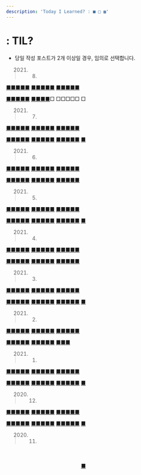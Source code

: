 ```yaml
---
description: 'Today I Learned? : ■ □ ▩'
---
```


# : TIL?

*  당일 작성 포스트가 2개 이상일 경우, 임의로 선택합니다.

> 2021. 08.

[■](til_python_and_math/do_it_django+bootstrap/10.md)[■](til_ml/boostcamp-2st/u-stage-1/python/python-1-1.md)[■](til_ml/boostcamp-2st/u-stage-1/python/python-3-1.md)[■](til_ml/boostcamp-2st/u-stage-1/python/python-4-2.md)[■](til_ml/boostcamp-2st/u-stage-1/ai-math/ai-math-2.md) [■](til_ml/boostcamp-2st/u-stage-1/python/python-7-1-pandas-i.md)[■](til_ml/boostcamp-2st/u-stage-1/assignment/5-morsecode.md)[■](til_ml/boostcamp-2st/u-stage-1/assignment/untitled-1.md)[■](til_ml/boostcamp-2st/u-stage-2/dl-basic/01-historical-review.md)[■](til_ml/boostcamp-2st/u-stage-2/dl-basic/03-optimization.md) [■](til_ml/boostcamp-2st/u-stage-2/dl-basic/04-convolution.md)[■](til_ml/boostcamp-2st/u-stage-2/dl-basic/07-sequential-models-rnn.md)[■](til_ml/boostcamp-2st/u-stage-2/dl-basic/10-generative-models-2.md)[■](til_ml/boostcamp-2st/s-data-viz/2-2-line-plot.md)[■](til_ml/boostcamp-2st/s-data-viz/untitled-1.md)

[■](til_ml/boostcamp-2st/s-data-viz/3-1-text.md)[■](til_ml/boostcamp-2st/u-stage-3/pytorch/01-introduction-to-pytorch.md)[■](til_ml/boostcamp-2st/u-stage-3/pytorch/04-autograd-and-optimizer.md)[■](til_ml/boostcamp-2st/u-stage-3/pytorch/06.md)[■](til_ml/boostcamp-2st/s-data-viz/3-1-text.md) [■](til_ml/boostcamp-2st/s-data-viz/3-3-facet.md)[■](til_ml/boostcamp-2st/s-data-viz/3-4-more-tips.md)[■](til_ml/boostcamp-2st/u-stage-4/untitled.md)[■](til_ml/boostcamp-2st/u-stage-4/3-dataset.md)□ □□□□□ □

> 2021. 07.

[■](til_python_and_math/algorithm/programmers/level3/12914.md)[■](til_python_and_math/algorithm/programmers/level3/12946.md)[■](til_python_and_math/algorithm/programmers/level3/12907.md)[■](til_python_and_math/algorithm/programmers/level3/72413.md)[■](til_python_and_math/algorithm/programmers/level3/12938.md) [■](til_python_and_math/do_it_django+bootstrap/2.md)[■](til_python_and_math/algorithm/programmers/level3/12952.md)[■](til_python_and_math/algorithm/programmers/level3/81303.md)[■](til_python_and_math/algorithm/programmers/level1/81301.md)[■](til_python_and_math/algorithm/programmers/level2/81302.md) [■](til_python_and_math/algorithm/programmers/level3/42884.md)[■](til_python_and_math/do_it_django+bootstrap/3.md)[■](til_python_and_math/algorithm/programmers/level3/17678.md)[■](til_python_and_math/algorithm/programmers/level3/42892.md)[■](til_python_and_math/algorithm/programmers/level3/72414.md)

[■](til_python_and_math/algorithm/programmers/level3/77886.md)[■](til_python_and_math/algorithm/programmers/level1/64061.md)[■](til_python_and_math/algorithm/programmers/level3/12987.md)[■](til_python_and_math/algorithm/programmers/level2/17683.md)[■](til_python_and_math/algorithm/programmers/level2/12936.md) [■](til_python_and_math/algorithm/programmers/level2/17684.md)[■](til_python_and_math/algorithm/programmers/level3/12979.md)[■](til_python_and_math/algorithm/programmers/level2/72412.md)[■](til_python_and_math/do_it_django+bootstrap/5.md)[■](til_python_and_math/do_it_django+bootstrap/6.md) [■](til_python_and_math/do_it_django+bootstrap/6.md)[■](til_python_and_math/algorithm/programmers/level3/60062.md)[■](til_ml/cnn-fundamental/5.md)[■](til_python_and_math/do_it_django+bootstrap/8.md)[■](til_python_and_math/do_it_django+bootstrap/8.md) [■](til_python_and_math/do_it_django+bootstrap/9.md)

> 2021. 06.

[■](https://sangmandu.gitbook.io/til/2021/jun/1)[■](https://sangmandu.gitbook.io/til/2021/jun/2)[■](https://sangmandu.gitbook.io/til/2021/jun/3)[■](https://sangmandu.gitbook.io/til/2021/jun/4)[■](https://sangmandu.gitbook.io/til/2021/jun/5) [■](https://sangmandu.gitbook.io/til/2021/jun/6)[■](https://sangmandu.gitbook.io/til/2021/jun/7)[■](https://sangmandu.gitbook.io/til/2021/jun/8)[■](https://sangmandu.gitbook.io/til/2021/jun/9)[■](https://sangmandu.gitbook.io/til/2021/jun/10) [■](https://sangmandu.gitbook.io/til/2021/jun/11)[■](https://sangmandu.gitbook.io/til/2021/jun/12)[■](https://sangmandu.gitbook.io/til/2021/jun/13)[■](https://sangmandu.gitbook.io/til/2021/jun/14)[■](https://sangmandu.gitbook.io/til/2021/jun/15)

[■](https://sangmandu.gitbook.io/til/2021/jun/16)[■](https://sangmandu.gitbook.io/til/2021/jun/17)[■](https://sangmandu.gitbook.io/til/2021/jun/18)[■](https://sangmandu.gitbook.io/til/2021/jun/19)[■](https://sangmandu.gitbook.io/til/2021/jun/20) [■](https://sangmandu.gitbook.io/til/2021/jun/21)[■](https://sangmandu.gitbook.io/til/2021/jun/22)[■](https://sangmandu.gitbook.io/til/2021/jun/23)[■](https://sangmandu.gitbook.io/til/2021/jun/24)[■](https://sangmandu.gitbook.io/til/2021/jun/25) [■](https://sangmandu.gitbook.io/til/2021/jun/26)[■](https://sangmandu.gitbook.io/til/2021/jun/27)[■](https://sangmandu.gitbook.io/til/2021/jun/28)[■](https://sangmandu.gitbook.io/til/2021/jun/29)[■](https://sangmandu.gitbook.io/til/2021/jun/30)

> 2021. 05.

[■](https://sangmandu.gitbook.io/til/2021/may/1)[■](https://sangmandu.gitbook.io/til/2021/may/2)[■](https://sangmandu.gitbook.io/til/2021/may/3)[■](https://sangmandu.gitbook.io/til/2021/may/4)[■](https://sangmandu.gitbook.io/til/2021/may/5) [■](https://sangmandu.gitbook.io/til/2021/may/6)[■](https://sangmandu.gitbook.io/til/2021/may/7)[■](https://sangmandu.gitbook.io/til/2021/may/8)[■](https://sangmandu.gitbook.io/til/2021/may/9)[■](https://sangmandu.gitbook.io/til/2021/may/10) [■](https://sangmandu.gitbook.io/til/2021/may/11)[■](https://sangmandu.gitbook.io/til/2021/may/12)[■](https://sangmandu.gitbook.io/til/2021/may/13)[■](https://sangmandu.gitbook.io/til/2021/may/14)[■](https://sangmandu.gitbook.io/til/2021/may/15)

[■](https://sangmandu.gitbook.io/til/2021/may/16)[■](https://sangmandu.gitbook.io/til/2021/may/17)[■](https://sangmandu.gitbook.io/til/2021/may/18)[■](https://sangmandu.gitbook.io/til/2021/may/19)[■](https://sangmandu.gitbook.io/til/2021/may/20) [■](https://sangmandu.gitbook.io/til/2021/may/21)[■](https://sangmandu.gitbook.io/til/2021/may/22)[■](https://sangmandu.gitbook.io/til/2021/may/23)[■](https://sangmandu.gitbook.io/til/2021/may/24)[■](https://sangmandu.gitbook.io/til/2021/may/25) [■](https://sangmandu.gitbook.io/til/2021/may/26)[■](https://sangmandu.gitbook.io/til/2021/may/27)[■](https://sangmandu.gitbook.io/til/2021/may/28)[■](https://sangmandu.gitbook.io/til/2021/may/29)[■](https://sangmandu.gitbook.io/til/2021/may/30) [■](https://sangmandu.gitbook.io/til/2021/may/31)

> 2021. 04.

[■](https://sangmandu.gitbook.io/til/2021/apr/1)[■](https://sangmandu.gitbook.io/til/2021/apr/2)[■](https://sangmandu.gitbook.io/til/2021/apr/3)[■](https://sangmandu.gitbook.io/til/2021/apr/4)[■](https://sangmandu.gitbook.io/til/2021/apr/5) [■](https://sangmandu.gitbook.io/til/2021/apr/6)[■](https://sangmandu.gitbook.io/til/2021/apr/7)[■](https://sangmandu.gitbook.io/til/2021/apr/8)[■](https://sangmandu.gitbook.io/til/2021/apr/9)[■](https://sangmandu.gitbook.io/til/2021/apr/10) [■](https://sangmandu.gitbook.io/til/2021/apr/11)[■](https://sangmandu.gitbook.io/til/2021/apr/12)[■](https://sangmandu.gitbook.io/til/2021/apr/13)[■](https://sangmandu.gitbook.io/til/2021/apr/14)[■](https://sangmandu.gitbook.io/til/2021/apr/15)

[■](https://sangmandu.gitbook.io/til/2021/apr/16)[■](https://sangmandu.gitbook.io/til/2021/apr/17)[■](https://sangmandu.gitbook.io/til/2021/apr/18)[■](https://sangmandu.gitbook.io/til/2021/apr/19)[■](https://sangmandu.gitbook.io/til/2021/apr/20) [■](https://sangmandu.gitbook.io/til/2021/apr/21)[■](https://sangmandu.gitbook.io/til/2021/apr/22)[■](https://sangmandu.gitbook.io/til/2021/apr/23)[■](https://sangmandu.gitbook.io/til/2021/apr/24)[■](https://sangmandu.gitbook.io/til/2021/apr/25) [■](https://sangmandu.gitbook.io/til/2021/apr/26)[■](https://sangmandu.gitbook.io/til/2021/apr/27)[■](https://sangmandu.gitbook.io/til/2021/apr/28)[■](https://sangmandu.gitbook.io/til/2021/apr/29)[■](https://sangmandu.gitbook.io/til/2021/apr/30)

> 2021. 03.

[■](https://sangmandu.gitbook.io/til/2021/mar/1)[■](https://sangmandu.gitbook.io/til/2021/mar/2)[■](https://sangmandu.gitbook.io/til/2021/mar/3)[■](https://sangmandu.gitbook.io/til/2021/mar/4)[■](https://sangmandu.gitbook.io/til/2021/mar/5) [■](https://sangmandu.gitbook.io/til/2021/mar/6)[■](https://sangmandu.gitbook.io/til/2021/mar/7)[■](https://sangmandu.gitbook.io/til/2021/mar/8)[■](https://sangmandu.gitbook.io/til/2021/mar/9)[■](https://sangmandu.gitbook.io/til/2021/mar/10) [■](https://sangmandu.gitbook.io/til/2021/mar/11)[■](https://sangmandu.gitbook.io/til/2021/mar/12)[■](https://sangmandu.gitbook.io/til/2021/mar/13)[■](https://sangmandu.gitbook.io/til/2021/mar/14)[■](https://sangmandu.gitbook.io/til/2021/mar/15)

[■](https://sangmandu.gitbook.io/til/2021/mar/16)[■](https://sangmandu.gitbook.io/til/2021/mar/17)[■](https://sangmandu.gitbook.io/til/2021/mar/18)[■](https://sangmandu.gitbook.io/til/2021/mar/19)[■](https://sangmandu.gitbook.io/til/2021/mar/20) [■](https://sangmandu.gitbook.io/til/2021/mar/21)[■](https://sangmandu.gitbook.io/til/2021/mar/22)[■](https://sangmandu.gitbook.io/til/2021/mar/23)[■](https://sangmandu.gitbook.io/til/2021/mar/24)[■](https://sangmandu.gitbook.io/til/2021/mar/25) [■](https://sangmandu.gitbook.io/til/2021/mar/26)[■](https://sangmandu.gitbook.io/til/2021/mar/27)[■](https://sangmandu.gitbook.io/til/2021/mar/28)[■](https://sangmandu.gitbook.io/til/2021/mar/29)[■](https://sangmandu.gitbook.io/til/2021/mar/30) [■](https://sangmandu.gitbook.io/til/2021/mar/31)

> 2021. 02.

[■](https://sangmandu.gitbook.io/til/2021/feb/1)[■](https://sangmandu.gitbook.io/til/2021/feb/2)[■](https://sangmandu.gitbook.io/til/2021/feb/3)[■](https://sangmandu.gitbook.io/til/2021/feb/4)[■](https://sangmandu.gitbook.io/til/2021/feb/5) [■](https://sangmandu.gitbook.io/til/2021/feb/6)[■](https://sangmandu.gitbook.io/til/2021/feb/7)[■](https://sangmandu.gitbook.io/til/2021/feb/8)[■](https://sangmandu.gitbook.io/til/2021/feb/9)[■](https://sangmandu.gitbook.io/til/2021/feb/10) [■](https://sangmandu.gitbook.io/til/2021/feb/11)[■](https://sangmandu.gitbook.io/til/2021/feb/12)[■](https://sangmandu.gitbook.io/til/2021/feb/13)[■](https://sangmandu.gitbook.io/til/2021/feb/14)[■](https://sangmandu.gitbook.io/til/2021/feb/15)

[■](https://sangmandu.gitbook.io/til/2021/feb/16)[■](https://sangmandu.gitbook.io/til/2021/feb/17)[■](https://sangmandu.gitbook.io/til/2021/feb/18)[■](https://sangmandu.gitbook.io/til/2021/feb/19)[■](https://sangmandu.gitbook.io/til/2021/feb/20) [■](https://sangmandu.gitbook.io/til/2021/feb/21)[■](https://sangmandu.gitbook.io/til/2021/feb/22)[■](https://sangmandu.gitbook.io/til/2021/feb/23)[■](https://sangmandu.gitbook.io/til/2021/feb/24)[■](https://sangmandu.gitbook.io/til/2021/feb/25) [■](https://sangmandu.gitbook.io/til/2021/feb/26)[■](https://sangmandu.gitbook.io/til/2021/feb/27)[■](https://sangmandu.gitbook.io/til/2021/feb/28)

> 2021. 01.

[■](https://sangmandu.gitbook.io/til/2021/jan/1)[■](https://sangmandu.gitbook.io/til/2021/jan/2)[■](https://sangmandu.gitbook.io/til/2021/jan/3)[■](https://sangmandu.gitbook.io/til/2021/jan/4)[■](https://sangmandu.gitbook.io/til/2021/jan/5) [■](https://sangmandu.gitbook.io/til/2021/jan/6)[■](https://sangmandu.gitbook.io/til/2021/jan/7)[■](https://sangmandu.gitbook.io/til/2021/jan/8)[■](https://sangmandu.gitbook.io/til/2021/jan/9)[■](https://sangmandu.gitbook.io/til/2021/jan/10) [■](https://sangmandu.gitbook.io/til/2021/jan/11)[■](https://sangmandu.gitbook.io/til/2021/jan/12)[■](https://sangmandu.gitbook.io/til/2021/jan/13)[■](https://sangmandu.gitbook.io/til/2021/jan/14)[■](https://sangmandu.gitbook.io/til/2021/jan/15)

[■](https://sangmandu.gitbook.io/til/2021/jan/16)[■](https://sangmandu.gitbook.io/til/2021/jan/17)[■](https://sangmandu.gitbook.io/til/2021/jan/18)[■](https://sangmandu.gitbook.io/til/2021/jan/19)[■](https://sangmandu.gitbook.io/til/2021/jan/20) [■](https://sangmandu.gitbook.io/til/2021/jan/21)[■](https://sangmandu.gitbook.io/til/2021/jan/22)[■](https://sangmandu.gitbook.io/til/2021/jan/23)[■](https://sangmandu.gitbook.io/til/2021/jan/24)[■](https://sangmandu.gitbook.io/til/2021/jan/25) [■](https://sangmandu.gitbook.io/til/2021/jan/26)[■](https://sangmandu.gitbook.io/til/2021/jan/27)[■](https://sangmandu.gitbook.io/til/2021/jan/28)[■](https://sangmandu.gitbook.io/til/2021/jan/29)[■](https://sangmandu.gitbook.io/til/2021/jan/30) [■](https://sangmandu.gitbook.io/til/2021/jan/31)

> 2020. 12.

[■](https://sangmandu.gitbook.io/til/2020/dec/1)[■](https://sangmandu.gitbook.io/til/2020/dec/2)[■](https://sangmandu.gitbook.io/til/2020/dec/3)[■](https://sangmandu.gitbook.io/til/2020/dec/4)[■](https://sangmandu.gitbook.io/til/2020/dec/5) [■](https://sangmandu.gitbook.io/til/2020/dec/6)[■](https://sangmandu.gitbook.io/til/2020/dec/7)[■](https://sangmandu.gitbook.io/til/2020/dec/8)[■](https://sangmandu.gitbook.io/til/2020/dec/9)[■](https://sangmandu.gitbook.io/til/2020/dec/10) [■](https://sangmandu.gitbook.io/til/2020/dec/11)[■](https://sangmandu.gitbook.io/til/2020/dec/12)[■](https://sangmandu.gitbook.io/til/2020/dec/13)[■](https://sangmandu.gitbook.io/til/2020/dec/14)[■](https://sangmandu.gitbook.io/til/2020/dec/15)

[■](https://sangmandu.gitbook.io/til/2020/dec/16)[■](https://sangmandu.gitbook.io/til/2020/dec/17)[■](https://sangmandu.gitbook.io/til/2020/dec/18)[■](https://sangmandu.gitbook.io/til/2020/dec/19)[■](https://sangmandu.gitbook.io/til/2020/dec/20) [■](https://sangmandu.gitbook.io/til/2020/dec/21)[■](https://sangmandu.gitbook.io/til/2020/dec/22)[■](https://sangmandu.gitbook.io/til/2020/dec/23)[■](https://sangmandu.gitbook.io/til/2020/dec/24)[■](https://sangmandu.gitbook.io/til/2020/dec/25) [■](https://sangmandu.gitbook.io/til/2020/dec/26)[■](https://sangmandu.gitbook.io/til/2020/dec/27)[■](https://sangmandu.gitbook.io/til/2020/dec/28)[■](https://sangmandu.gitbook.io/til/2020/dec/29)[■](https://sangmandu.gitbook.io/til/2020/dec/30) [■](https://sangmandu.gitbook.io/til/2020/dec/31)

> 2020. 11.

　　　　　 　　　　　 　　　　　

　　　　　 　　　　　 　　　　[■](2020/nov/30.md)



